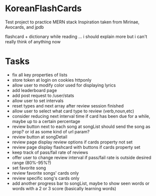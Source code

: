 # KoreanFlashCards
Test project to practice MERN stack
Inspiration taken from Mirinae, Avocards, and jpdb


flashcard + dictionary while reading
... i should explain more but i can't really think of anything now



# Tasks
<ul>
<li>fix all key properties of lists</li>
<li>store token at login on cookies httponly</li>
<li>allow user to modify color used for displaying lyrics</li>
<li>add leaderboard page</li>
<li>add post request to /user/stats</li>
<li>allow user to set intervals</li>
<li>reset types and next array after review session finished</li>
<li>allow user to select what card type to review (verb,noun,etc)</li>
<li>consider reducing next interval time if card has been due for a while, maybe up to a certain percentage</li>

<li>review button next to each song at songList should send the song as prop? or id as some kind of url param?</li>
<li>review button at songDetail</li>
<li>review page display review options if cards property not set</li>
<li>review page display flashcard with buttons if cards property set</li>
<li>keep track of pass/fail rate of reviews</li>
<li>offer user to change review interval if pass/fail rate is outside desired range (80%-95%?)</li>

<li>set favorite song</li>
<li>review favorite songs' cards only</li>
<li>review specific song's cards only</li>
<li>add another progress bar to songList, maybe to show seen words or words with a 2 or 3 score (basically learning words)</li>
</ul>